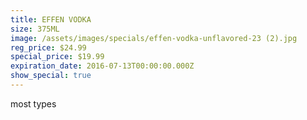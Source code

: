 ```yaml
---
title: EFFEN VODKA
size: 375ML
image: /assets/images/specials/effen-vodka-unflavored-23 (2).jpg
reg_price: $24.99
special_price: $19.99
expiration_date: 2016-07-13T00:00:00.000Z
show_special: true
---
```



most types